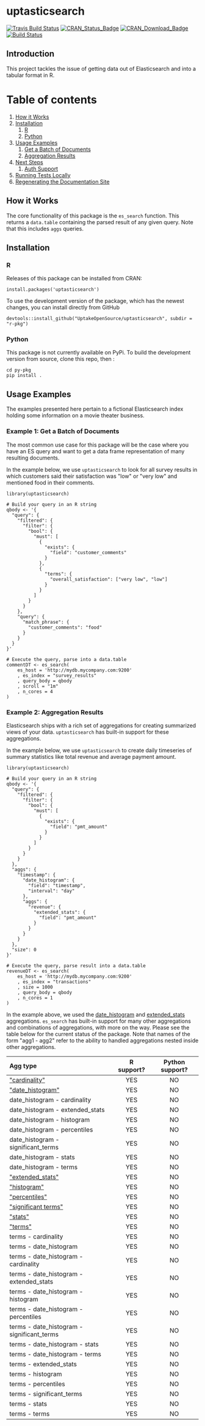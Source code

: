 # uptasticsearch
[![Travis Build Status](https://img.shields.io/travis/jameslamb/doppel-cli.svg?label=travis&logo=travis&branch=master)](https://travis-ci.org/uptake/uptasticsearch)
[![CRAN\_Status\_Badge](https://www.r-pkg.org/badges/version-last-release/uptasticsearch)](https://cran.r-project.org/package=uptasticsearch) [![CRAN\_Download\_Badge](https://cranlogs.r-pkg.org/badges/grand-total/uptasticsearch)](https://cran.r-project.org/package=uptasticsearch) [![Build Status](https://travis-ci.org/UptakeOpenSource/uptasticsearch.svg?branch=master)](https://travis-ci.org/UptakeOpenSource/uptasticsearch)

## Introduction

This project tackles the issue of getting data out of Elasticsearch and into a tabular format in R.

# Table of contents
1. [How it Works](#howitworks)
2. [Installation](#installation)
    1. [R](#rinstallation)
    2. [Python](#pythoninstallation)
3. [Usage Examples](#examples)
    1. [Get a Batch of Documents](#example1)
    2. [Aggregation Results](#example2)
4. [Next Steps](#nextsteps)
    1. [Auth Support](#authsupport)
5. [Running Tests Locally](#local-tests)
6. [Regenerating the Documentation Site](#the-site)

## How it Works <a name="howitworks"></a>

The core functionality of this package is the `es_search` function. This returns a `data.table` containing the parsed result of any given query. Note that this includes `aggs` queries.

## Installation <a name="installation"></a>

### R <a name="rinstallation"></a>

Releases of this package can be installed from CRAN:

```
install.packages('uptasticsearch')
```

To use the development version of the package, which has the newest changes, you can install directly from GitHub

```
devtools::install_github("UptakeOpenSource/uptasticsearch", subdir = "r-pkg")
```

### Python <a name="pythoninstallation"></a>

This package is not currently available on PyPi. To build the development version from source, clone this repo, then :

```
cd py-pkg
pip install .
```

## Usage Examples <a name="examples"></a>

The examples presented here pertain to a fictional Elasticsearch index holding some information on a movie theater business.

### Example 1: Get a Batch of Documents <a name="example1"></a>

The most common use case for this package will be the case where you have an ES query and want to get a data frame representation of many resulting documents. 

In the example below, we use `uptasticsearch` to look for all survey results in which customers said their satisfaction was "low" or "very low" and mentioned food in their comments.

```
library(uptasticsearch)

# Build your query in an R string
qbody <- '{
  "query": {
    "filtered": {
      "filter": {
        "bool": {
          "must": [
            {
              "exists": {
                "field": "customer_comments"
              }
            },
            {
              "terms": {
                "overall_satisfaction": ["very low", "low"]
              }
            }
          ]
        }
      }
    },
    "query": {
      "match_phrase": {
        "customer_comments": "food"
      }
    }
  }
}'

# Execute the query, parse into a data.table
commentDT <- es_search(
    es_host = 'http://mydb.mycompany.com:9200'
    , es_index = "survey_results"
    , query_body = qbody
    , scroll = "1m"
    , n_cores = 4
)
```

### Example 2: Aggregation Results <a name="example2"></a>

Elasticsearch ships with a rich set of aggregations for creating summarized views of your data. `uptasticsearch` has built-in support for these aggregations. 

In the example below, we use `uptasticsearch` to create daily timeseries of summary statistics like total revenue and average payment amount.

```
library(uptasticsearch)

# Build your query in an R string
qbody <- '{
  "query": {
    "filtered": {
      "filter": {
        "bool": {
          "must": [
            {
              "exists": {
                "field": "pmt_amount"
              }
            }
          ]
        }
      }
    }
  },
  "aggs": {
    "timestamp": {
      "date_histogram": {
        "field": "timestamp",
        "interval": "day"
      },
      "aggs": {
        "revenue": {
          "extended_stats": {
            "field": "pmt_amount"
          }
        }
      }
    }
  },
  "size": 0
}'

# Execute the query, parse result into a data.table
revenueDT <- es_search(
    es_host = 'http://mydb.mycompany.com:9200'
    , es_index = "transactions"
    , size = 1000
    , query_body = qbody
    , n_cores = 1
)
```

In the example above, we used the [date_histogram](https://www.elastic.co/guide/en/elasticsearch/reference/current/search-aggregations-bucket-datehistogram-aggregation.html) and [extended_stats](https://www.elastic.co/guide/en/elasticsearch/reference/current/search-aggregations-metrics-extendedstats-aggregation.html) aggregations. `es_search` has built-in support for many other aggregations and combinations of aggregations, with more on the way. Please see the table below for the current status of the package. Note that names of the form "agg1 - agg2" refer to the ability to handled aggregations nested inside other aggregations.

|Agg type                                     | R support?  | Python support?  |
|:--------------------------------------------|:-----------:|:----------------:|
|["cardinality"](http://bit.ly/2sn5Qiw)       |YES          |NO                |
|["date_histogram"](http://bit.ly/2qIR97Z)    |YES          |NO                |
|date_histogram - cardinality                 |YES          |NO                |
|date_histogram - extended_stats              |YES          |NO                |
|date_histogram - histogram                   |YES          |NO                |
|date_histogram - percentiles                 |YES          |NO                |
|date_histogram - significant_terms           |YES          |NO                |
|date_histogram - stats                       |YES          |NO                |
|date_histogram - terms                       |YES          |NO                |
|["extended_stats"](http://bit.ly/2qKqsDU)    |YES          |NO                |
|["histogram"](http://bit.ly/2sn4LXF)         |YES          |NO                |
|["percentiles"](http://bit.ly/2sy4z7f)       |YES          |NO                |
|["significant terms"](http://bit.ly/1KnhT1r) |YES          |NO                |
|["stats"](http://bit.ly/2sn1t74)             |YES          |NO                |
|["terms"](http://bit.ly/2mJyQ0C)             |YES          |NO                |
|terms - cardinality                          |YES          |NO                |
|terms - date_histogram                       |YES          |NO                |
|terms - date_histogram - cardinality         |YES          |NO                |
|terms - date_histogram - extended_stats      |YES          |NO                |
|terms - date_histogram - histogram           |YES          |NO                |
|terms - date_histogram - percentiles         |YES          |NO                |
|terms - date_histogram - significant_terms   |YES          |NO                |
|terms - date_histogram - stats               |YES          |NO                |
|terms - date_histogram - terms               |YES          |NO                |
|terms - extended_stats                       |YES          |NO                |
|terms - histogram                            |YES          |NO                |
|terms - percentiles                          |YES          |NO                |
|terms - significant_terms                    |YES          |NO                |
|terms - stats                                |YES          |NO                |
|terms - terms                                |YES          |NO                |
